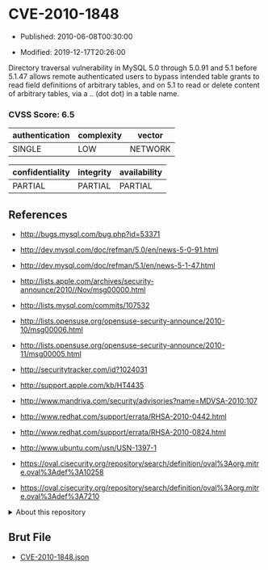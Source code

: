 # CVE-2010-1848

- Published: 2010-06-08T00:30:00

- Modified: 2019-12-17T20:26:00

Directory traversal vulnerability in MySQL 5.0 through 5.0.91 and 5.1 before 5.1.47 allows remote authenticated users to bypass intended table grants to read field definitions of arbitrary tables, and on 5.1 to read or delete content of arbitrary tables, via a .. (dot dot) in a table name.

### CVSS Score: **6.5**

| authentication | complexity | vector |
| --- | --- | --- |
| SINGLE | LOW | NETWORK |

| confidentiality | integrity | availability |
| --- | --- | --- |
| PARTIAL | PARTIAL | PARTIAL |

## References

* http://bugs.mysql.com/bug.php?id=53371

* http://dev.mysql.com/doc/refman/5.0/en/news-5-0-91.html

* http://dev.mysql.com/doc/refman/5.1/en/news-5-1-47.html

* http://lists.apple.com/archives/security-announce/2010//Nov/msg00000.html

* http://lists.mysql.com/commits/107532

* http://lists.opensuse.org/opensuse-security-announce/2010-10/msg00006.html

* http://lists.opensuse.org/opensuse-security-announce/2010-11/msg00005.html

* http://securitytracker.com/id?1024031

* http://support.apple.com/kb/HT4435

* http://www.mandriva.com/security/advisories?name=MDVSA-2010:107

* http://www.redhat.com/support/errata/RHSA-2010-0442.html

* http://www.redhat.com/support/errata/RHSA-2010-0824.html

* http://www.ubuntu.com/usn/USN-1397-1

* https://oval.cisecurity.org/repository/search/definition/oval%3Aorg.mitre.oval%3Adef%3A10258

* https://oval.cisecurity.org/repository/search/definition/oval%3Aorg.mitre.oval%3Adef%3A7210

<details>
<summary>About this repository</summary> 

  This repository is part of the project [Live Hack CVE](https://github.com/Live-Hack-CVE). Main website can be found [www.live-hack.org](https://www.live-hack.org) 
  
  Made by [Sn0wAlice](https://github.com/Sn0wAlice) for the people that care about security and need to have a feed of the latest CVEs. Hope you enjoy it, don't forget to star the repo and follow me on [Twitter](https://twitter.com/Sn0wAlice) and [Github](https://github.com/Sn0wAlice). And that is my [personnal website](https://www.alice-snow.me/)

  - [Home Page](https://github.com/Live-Hack-CVE)
  - [Framework](https://github.com/Live-Hack-CVE/cve-framework)
  - [CVE database](https://github.com/Live-Hack-CVE/full_database)
  - [Changelog](https://github.com/Live-Hack-CVE/Changelog)
</details>

## Brut File

* [CVE-2010-1848.json](https://raw.githubusercontent.com/Live-Hack-CVE/full_database/main/cves/2010/CVE-2010-1848.json)

